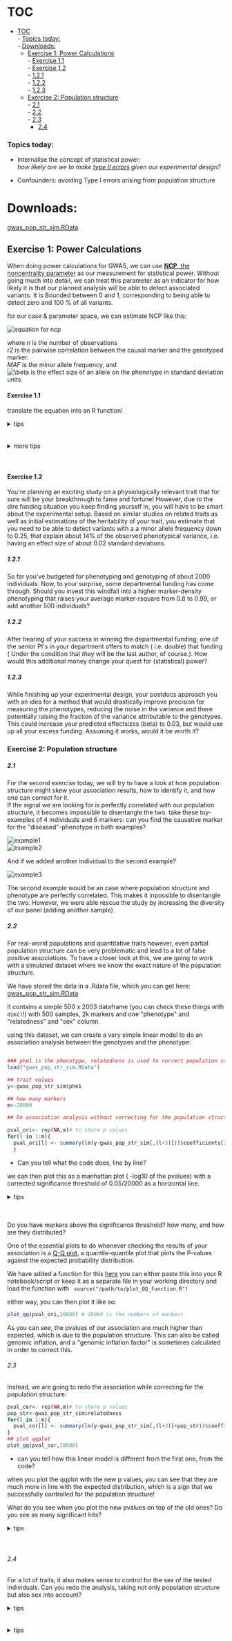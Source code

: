 # TOC
<!-- TOC depthFrom:1 depthTo:6 withLinks:1 updateOnSave:0 orderedList:0 -->

- [TOC](#toc)  
		- [Topics today:](#topics-today)  
			- [Downloads:](#downloads)  
	- [Exercise 1: Power Calculations](#exercise-1-power-calculations)  
			- [Exercise 1.1](#exercise-11)  
			- [Exercise 1.2](#exercise-12)  
				- [1.2.1](#121)  
				- [1.2.2](#122)  
				- [1.2.3](#123)  
	- [Exercise 2: Population structure](#exercise-2-population-structure)  
			- [2.1](#21)  
			- [2.2](#22)  
			- [2.3](#23)
      - [2.4](#24)  

<!-- /TOC -->
### Topics today:
 - Internalise the concept of statistical power:  
*how likely are we to make [type II errors](https://en.wikipedia.org/wiki/Type_I_and_type_II_errors) given our experimental design?*

 - Confounders: avoiding Type I errors arising from population structure

# Downloads:

<a id="raw-url" href="https://raw.githubusercontent.com/troe27/UU-GWAS04/master/data/gwas_pop_str_sim.RData">gwas_pop_str_sim.RData</a>


## Exercise 1: Power Calculations

When doing power calculations for GWAS, we can use [**NCP**, the noncentrality parameter](https://en.wikipedia.org/wiki/Noncentrality_parameter) as our measurement for statistical power. Without going much into detail, we can treat this parameter as an indicator for how likely it is that our planned analysis will be able to detect associated variants. It is Bounded between 0 and 1, corresponding to being able to detect zero and 100 % of all variants.

for our case & parameter space, we can estimate NCP like this:  

![equation for ncp](figures/NCP.png)

where
*n* is the number of observations  
r2 is the pairwise correlation between the causal marker and the genotyped marker.  
*MAF* is the minor allele frequency, and  
![\beta](https://render.githubusercontent.com/render/math?math=%5Cbeta) is the effect size of an allele on the phenotype in standard deviation units.

#### Exercise 1.1
  translate the equation into an R function!
  <details><summary>tips</summary>
  <p>

  ```R
  function_name <- function(variableA, variableB, variableC){
    output <- do_something.with(variableA, variableB, variableC)
    return(output)
  }
  ```


  </p>
  </details>


  <br>
  <br>

  <details><summary>more tips</summary>
  <p>

  ```R
  pow.calc <- function(n, rsquare, maf, beta){
    ncp <- n*rsquare*2*maf*(1-maf)*beta*beta
    return(ncp)
  }
  ```


  </p>
  </details>


  <br>
  <br>


#### Exercise 1.2
  You're planning an exciting study on a physiologically relevant trait that for sure will be your breakthrough to fame and fortune!
  However, due to the dire funding situation you keep finding yourself in, you will have to be smart about the experimental setup.
  Based on similar studies on related traits as well as initial estimations of the heritability of your trait, you estimate that you need to be able to detect variants with a a minor allele frequency down to 0.25, that explain about 14% of the observed phenotypical variance, i.e. having an effect size of about 0.02 standard deviations.

##### 1.2.1
  So far you've budgeted for phenotyping and genotyping of about 2000 individuals. Now, to your surprise, some departmental funding has come through.
  Should you invest this windfall into a higher marker-density phenotyping that raises your average marker-rsquare from 0.8 to 0.99, or add another 500 individuals?

##### 1.2.2
  After hearing of your success in winning the departmental funding, one of the senior PI's in your department offers to match ( i.e. double) that funding ( Under the condition that *they* will be the last author, of course.). How would this additional money change your quest for (statistical) power?

##### 1.2.3
  While finishing up your experimental design, your postdocs approach you with an idea for a method that would drastically improve precision for measuring the phenotypes, reducing the noise in the variance and there potentially raising the fraction of the variance attributable to the genotypes. This could increase your predicted effectsizes (beta) to 0.03, but would use up all your excess funding. Assuming it works, would it be worth it?

### Exercise 2: Population structure

##### 2.1
For the second exercise today, we will try to have a look at how population structure might skew your association results, how to identify it, and how one can correct for it.  
If the signal we are looking for is perfectly correlated with our population structure, it becomes impossible to disentangle the two. take these toy-examples of 4 individuals and 6 markers: can you find the causative marker for the "diseased"-phenotype in both examples?

![example1](figures/toy1.png)  
![example2](figures/toy2.png)  





 And if we added another individual to the second example?

![example3](figures/toy3.png)

The second example would be an case where population structure and phenotype are perfectly correlated. This makes it inpossible to disentangle the two. However, we were able rescue the study by increasing the diversity of our panel (adding another sample)

##### 2.2
For real-world populations and quantitative traits however, even partial population structure can be very problematic and lead to a lot of false positive associations. To have a closer look at this, we are going to work with a simulated dataset where we know the exact nature of the population structure.

We have stored the data in a .Rdata file, which you can get here:
<a id="raw-url" href="https://raw.githubusercontent.com/troe27/UU-GWAS04/master/data/gwas_pop_str_sim.RData">gwas_pop_str_sim.RData</a>


It contains a simple 500 x 2003 dataframe (you can check these things with ```dim()```!)
with 500 samples, 2k markers and one "phenotype" and "relatedness" and "sex" column.

using this dataset, we can create a very simple linear model to do an association analysis between the genotypes and the phenotype:

```R

### phe1 is the phenotype, relatedness is used to correct population structure.
load("gwas_pop_str_sim.RData")

## trait values
y<-gwas_pop_str_sim$phe1

## how many markers
m<-20000

## Do association analysis without correcting for the population structure:

pval_ori<- rep(NA,m)# to store p values
for(l in 1:m){
  pval_ori[l] <- summary(lm(y~gwas_pop_str_sim[,(l+3)]))$coefficients[2,4]
  }
```

- Can you tell what the code does, line by line?

we can then plot this as a manhattan plot ( -log10 of the pvalues) with a corrected significance threshold of 0.05/20000 as a horizontal line.


<details><summary>tips</summary>
<p>

```R
library("ggplot2")
pval_uncorrected <- data.frame(pval_ori) # make into dataframe

# we are using a bonferroni correction, which is a very simple and stringent measure of correcting for multiple testing:
significance_threshold = 0.05/20000

ggplot(data=pval1)+
  geom_point(mapping=aes(y=-log10(pval_ori), x=1:m),color='black', alpha=0.5)+
  geom_abline(, color='red', slope = 0, intercept =-log10(significance_threshold))

```

</p>
</details>


<br>
<br>

Do you have markers above the significance threshold? how many, and how are they distributed?


One of the essential plots to do whenever checking the results of your association is a [Q-Q plot](https://en.wikipedia.org/wiki/Q%E2%80%93Q_plot), a quantile-quantile plot that plots the P-values against the expected probability distribution.



We have added a function for this [here](scripts/plot_QQ_function.R)
you can either paste this into your R notebook/script or keep it as a separate file in your working directory and load the function with `` source("/path/to/plot_QQ_function.R")``

either way, you can then plot it like so:
```R
plot_qq(pval_ori,20000) # 20000 is the numbers of markers
```

As you can see, the pvalues of our association are much higher than expected, which is due to the population structure.
This can also be called genomic inflation, and a "genomic inflation factor" is sometimes calculated in order to correct this.

###### 2.3
Instead, we are going to redo the association while correcting for the population structure:

```R
pval_cor<- rep(NA,m)# to store p values
pop_str<-gwas_pop_str_sim$relatedness
for(l in 1:m){
  pval_cor[l] <- summary(lm(y~gwas_pop_str_sim[,(l+3)]+pop_str))$coefficients[2,4]
}
## plot qqplot
plot_qq(pval_cor,20000)

```

- can you tell how this linear model is different from the first one, from the code?

when you plot the qqplot with the new p values, you can see that they are much more in line with the expected distribution, which is a sign that we successfully controlled for the population structure!

What do you see when you plot the new pvalues on top of the old ones?
Do you see as many significant hits?


<details><summary>tips</summary>
<p>

```R
pval2 <- data.frame(pval_cor)

ggplot(data=pval1)+geom_point(mapping=aes(y=-log10(pval_ori), x=1:m),color='black', alpha=0.5)+
   geom_abline(, color='red', slope = 0, intercept = -log10(0.05/20000))+  
   geom_point(data=pval2, mapping=aes(y=-log10(pval_cor), x=1:m),color='red', alpha=0.5)

```

</p>
</details>


<br>
<br>


###### 2.4

For a lot of traits, it also makes sense to control for the sex of the tested individuals. Can you redo the analysis, taking not only population structure but also sex into account?


<details><summary>tips</summary>
<p>

- you will need to add sex to the linear model that tests each marker for association with the phenotype.
whereas it before was ``phe1 ~ genotype + popstruc``,(phenotype as a function of genotype and population structure) you now have to add sex to the equation as well.

</p>
</details>


<br>
<br>


<details><summary>tips</summary>
<p>

```R
pval_cor_sex<- rep(NA,m)# to store p values
pop_str<-gwas_pop_str_sim$relatedness
sex <- gwas_pop_str_sim$sex
for(l in 1:m){
  pval_cor_sex[l] <- summary(lm(y~gwas_pop_str_sim[,(l+3)]+pop_str+sex))$coefficients[2,4]
}

pval3 <- data.frame(pval_cor_sex)


ggplot(data=pval1)+
  #geom_point(mapping=aes(y=-log10(pval_ori), x=1:m),color='black', alpha=0.5)+
  geom_abline(color='red', slope = 0, intercept = -log10(0.05/20000))+
  geom_point(data=pval2, mapping=aes(y=-log10(pval_cor), x=1:m),color='red', alpha=0.5)+
  geom_point(data=pval3, mapping=aes(y=-log10(pval_cor_sex), x=1:m),color='Blue', alpha=0.5)

```

</p>
</details>


<br>
<br>
